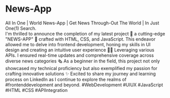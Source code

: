 # News-App
All In One | World News-App | Get News Through-Out The World | In Just One(1) Search.
<br>
I'm thrilled to announce the completion of my latest project 🎊 a cutting-edge "NEWS-APP" 📰 crafted with HTML, CSS, and JavaScript. This endeavor allowed me to delve into frontend development, honing my skills in UI design and creating an intuitive user experience 👨‍💻 Leveraging various APIs. I ensured real-time updates and comprehensive coverage across diverse news categories 🗞 As a beginner in the field, this project not only showcased my technical proficiency but also exemplified my passion for crafting innovative solutions ✨ Excited to share my journey and learning process on LinkedIn as I continue to explore the realms of #frontenddevelopment and beyond. #WebDevelopment #UIUX #JavaScript #HTML #CSS #APIIntegration
